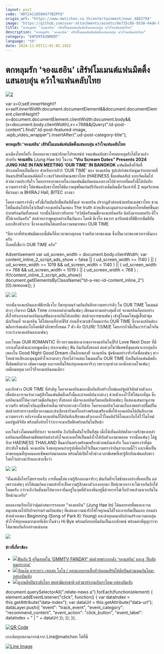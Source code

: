 ```yaml
---
layout: post
code: "ART2411050847YBZPFQ"
origin_url: "https://www.matichon.co.th/entertainment/news_4882794"
image: "https://github.com/user-attachments/assets/0e735c6b-9530-44de-be43-2222a7a4671a"
title: "ตกหลุมรัก ‘จองแฮอิน’ เสิร์ฟโมเมนต์แฟนมีตติ้งแสนอบอุ่น คว้าใจแฟนคลับไทย"
description: "ตกหลุมรัก 'จองแฮอิน' เสิร์ฟโมเมนต์แฟนมีตติ้งแสนอบอุ่น คว้าใจแฟนคลับไทย"
category: "ENTERTAINMENT"
language: "th"
date: 2024-11-05T11:01:02.245Z
---
```


# ตกหลุมรัก ‘จองแฮอิน’ เสิร์ฟโมเมนต์แฟนมีตติ้งแสนอบอุ่น คว้าใจแฟนคลับไทย

[![](https://www.matichon.co.th/wp-content/uploads/2024/11/2-35.jpg "2")](https://www.matichon.co.th/wp-content/uploads/2024/11/2-35.jpg)

var x=0;self.innerHeight?x=self.innerWidth:document.documentElement&&document.documentElement.clientHeight?x=document.documentElement.clientWidth:document.body&&(x=document.body.clientWidth),x<=768&&jQuery(".td-post-content").find(".td-post-featured-image, .wpb\_video\_wrapper").insertAfter(".ud-post-category-title");

**ตกหลุมรัก ‘จองแฮอิน’ เสิร์ฟโมเมนต์แฟนมีตติ้งแสนอบอุ่น คว้าใจแฟนคลับไทย**

มาเมืองไทยกี่ครั้ง ก็หอบเอาความน่ารักมาโปรยเสน่ห์ จนแฟนคลับชาวไทยตกหลุมรักไม่ไหวแล้ว สำหรับ **จองแฮอิน** (Jung Hae In) ในงาน **“Viu Scream Dates” Presents 2024 JUNG HAE IN FAN MEETING ‘OUR TIME’ IN BANGKOK** แฟนมีตติ้งที่จัดที่ประเทศไทยเป็นที่แรก สำหรับการทัวร์ ‘OUR TIME’ ของ จองแฮอิน ซุปเปอร์สตาร์หนุ่มเจ้าบทบาทที่บินมาเสิร์ฟโมเมนต์ดีต่อใจ เซอร์วิสแฮอินเนสชาวไทย (HAEINESS ชื่อแฟนคลับ) แบบจัดเต็มไปด้วยความประทับใจ โดยบรรยากาศภายในงานแฟนมีตอัดแน่นอบอวลไปด้วยรอยยิ้มครั้งนี้ได้บันทึกความทรงจำดีๆ ให้แฟนคลับชาวไทยได้มีความสุขยิ้มแก้มปริกันอย่างเต็มอิ่มเมื่อวันเสาร์ที่ 2 พฤศจิกายนที่ผ่านมา ณ BHIRAJ Hall, BITEC บางนา

โดยความทรงจำดีๆ ครั้งนี้เริ่มบันทึกขึ้นทันทีตั้งแต่ จองแฮอิน ปรากฏตัวต่อหน้าแฮอินเนสชาวไทย ชวนให้ตื่นเต้นไปกับโชว์เปิดตัวจองแฮอินในเพลง The truth ด้วยเสียงละมุนทำเอาแฟนยกโทรศัพท์ขึ้นมาถ่ายพร้อมกันทั้งฮอลล์ จากนั้นได้กล่าวทักทาย “สวัสดีครับผมชื่อจองแฮอินครับ คิดถึงมากเลยครับ ดีใจที่ได้เจอกันครับ” ต่อด้วยการพูดคุยอย่างเป็นกันเอง โดยมี ดีเจโบ ธนากร มารับหน้าที่พิธีกรเพิ่มสีสันและเสียงหัวเราะ ซึ่งจองแฮอินได้เผยถึงความหมายของ OUR TIME

“คือเวลาที่ทำแฟนมีตแบบนี้มันก็คือเวลาของทุกคน ร่วมกับเวลาของผม ซึ่งเป็นเวลาของพวกเรานั่นเองครับ  
ก็เลยตั้งชื่อว่า OUR TIME ครับ”

Advertisement var ud\_screen\_width = document.body.clientWidth; var content\_inline\_2\_script\_ads\_show = false || ( ud\_screen\_width >= 1140 ) || ( ud\_screen\_width >= 1019 && ud\_screen\_width < 1140 ) || ( ud\_screen\_width >= 768 && ud\_screen\_width < 1019 ) || ( ud\_screen\_width < 768 ) ; if(!content\_inline\_2\_script\_ads\_show){ document.getElementsByClassName("td-a-rec-id-content\_inline\_2")\[0\].remove(); }

![](https://www.matichon.co.th/wp-content/uploads/2024/11/S__6734042_0-1024x683.jpg) ![](https://www.matichon.co.th/wp-content/uploads/2024/11/S__6734043_0-1024x683.jpg)

จากนั้นจองแฮอินและพิธีกรดีเจโบ ก็พาทุกคนร่วมกันบันทึกความทรงจำดีๆ ใน OUR TIME โมเมนต์ต่างๆ เริ่มจาก Q&A Time การตอบคำถามที่แฟนๆ เขียนมาถามอย่างสุดคิ้วท์ จองแฮอินก็ตอบอย่างตั้งใจทำเอาเหล่าแฮอินเนสฟินละลายกันไปเลยสิค่ะ ต่อด้วยการพาแฟนๆ เข้าสู่โหมดโซนตู้เสื้อผ้าชุดนักเรียนที่ จองแฮอิน ได้ใส่ตอนที่ถ่ายซีรีส์ ก่อนที่จะพาเข้าโหมดการ์ด OUR TIME ซึ่งจองแฮอินต้องพลิกการ์ดแต่ละใบโดยมีตัวอักษรทั้งหมด 7 ตัว คือ O/U/R/ T/I/M/E โดยภารกิจนี้เป็นการร่วมใจกันระหว่างจองแฮอินและแฟนๆ

และโหมด OUR ROMANTIC ที่รวบรวมแต่ละฉากของจองแฮอินในซีรีส์ Love Next Door ที่มีกระแสโด่งดังและบทพูดเด็ดๆ ทำเอาแฟนๆ ฟิน อินกันทั้งฮอลล์ ต่อด้วยโชว์พิเศษที่สุดแสนจะอบอุ่นอีกเพลงใน Good Night Good Dream เป็นอีกเพลงที่ จองแฮอิน ซุ่มซ้อมอย่างจริงจังเพื่อแฟนๆ ชาวไทยด้วยเสียงละมุนนุ่มหัวใจเอามากๆ เรียกได้ว่าแต่ละโมเมนต์ใน OUR TIME ถือเป็นอีกแฟนมีตติ้ง ที่เติมพลังบวก เติมความสุข และรอยยิ้มให้แก่ทุกคนเลยจริงๆ เพราะทุกช่วงเวลาคือสะกดใจแฟนๆ เหมือนหยุดเวลาไว้ที่จองแฮอินคนเดียว

![](https://www.matichon.co.th/wp-content/uploads/2024/11/S__6734055_0-1024x683.jpg) ![](https://www.matichon.co.th/wp-content/uploads/2024/11/S__6734053_0-683x1024.jpg)

และอีกช่วง OUR TIME ที่สำคัญ โดยจองแฮอินขอลงมือบันทึกสร้างไทม์แคปซูลดิจิทัลด้วยตัวเอง เพื่อต้องการจดจำความรู้สึกในแฟนมีตติ้งครั้งนี้และถ่ายคลิปฉากต่างๆ ด้วยตัวเองไว้ให้ได้มากที่สุด ซึ่งแฮอินเนสก็ให้ความร่วมมือกันสุดๆ ทั้งฮอลล์ เมื่อจองแฮอินเริ่มกดบันทึกแฟนๆ ก็แสดงแสนยานุภาพความรัก พร้อมใจกันลุกขึ้นทำคลื่นเวฟจากทางขวาไปซ้าย โดยจองแฮอินวิ่งตามเก็บภาพอย่างปลื้มปริ่ม ต่อด้วยท่าซารางเฮที่สวยงามและส่งเสียงซารังแฮโยอย่างพร้อมเพรียงเพื่อให้จองแฮอินได้บันทึกภาพความทรงจำ หลังจากนั้นจองแฮอินก็ได้บันทึกเสียงของตัวเองลงไว้ในคลิปวิดีโอและเก็บใส่ไว้ในไทม์แคปซูลดิจิทัล พร้อมทิ้งท้ายไว้ว่าเราจะมาเปิดฟังพร้อมกันในปีหน้า

และในช่วงโมเมนต์ที่ทำเอา จองแฮอิน ถึงกับตื้นตันใจเป็นที่สุด เมื่อได้เห็นคลิปพลังความรักของเหล่าแฮอินเนสที่ติดตามซัพพอร์ตส่งกำลังใจและคอยให้เป็นพลังใจให้กับตัวเองมาตลอด จากนั้นแฟนๆ ได้ชูป้าย HAEINESS THAILAND ขึ้นมากันอย่างพร้อมเพรียงด้วยพลังแห่งรัก ในความทรงจำที่สุดประทับใจเช่นนี้ จองแฮอิน จึงขอทุกคนถ่ายรูปเพื่อเก็บไว้เป็นความทรงจำอันสวยงามนี้ไว้ และเพื่อเป็นคำขอบคุณที่ทุกคนคอยซัพพอร์ตมาตลอด พร้อมได้เปิดใจถึงช่วงเวลาพิเศษที่เขารู้สึกกับแฟนคลับชาวไทยไว้อย่างน่ารักและซาบซึ้งว่า

![](https://www.matichon.co.th/wp-content/uploads/2024/11/S__6734050_0-1024x683.jpg) ![](https://www.matichon.co.th/wp-content/uploads/2024/11/S__6734054_0-1024x683.jpg)

“ตั้งแต่เมื่อไหร่ไม่ทราบครับ การที่ผมใส่ความรู้สึกออกมาจริงๆ มันเริ่มที่จะไม่ช่ำชองอย่างที่เคยเป็น แต่เพราะแฟนๆ ทำให้ผมเกิดความกล้าที่จะสื่อความรู้สึกของตัวเองออกมา ปีหน้าพวกเราจะได้เจอกันอีกใช่ไหมครับ กว่าจะถึงวันนั้นขอให้พวกเรายืนอยู่ในจุดที่ตัวเองยืนอยู่นี้ด้วยการไม่เจ็บป่วยแล้วมาเจอกันในปีหน้านะครับ”

ตลอดงานเรียกได้ว่าคุ้มค่าสมการรอคอย “จองแฮอิน” (Jung Hae In) ได้มอบรอยยิ้มและความสนุกสนานไปกับกิจกรรมร่วมกับแฟนๆ ที่แสดงความน่ารักให้ใจทุกคนได้ใจละลายกันเป็นแถบ ก่อนส่งท้ายด้วยเพลง Beginning (Song of Park Ki Young) และส่งทุกคนกลับบ้านสร้างความอบอุ่นหัวใจให้ทุกคนมากมายทีเดียวในช่วง Hi Bye พร้อมกับรอยยิ้มอันเป็นเอกลักษณ์ พร้อมคำสัญญาว่าจะได้มาพบกันอีกอย่างแน่นอน

![](https://www.matichon.co.th/wp-content/uploads/2024/11/S__6734040_0-1-1024x683.jpg)

#### ข่าวที่เกี่ยวข้อง

*   [![](https://www.matichon.co.th/wp-content/uploads/2023/08/S__28655678web.png)ฟินกับ 5 คู่จิ้นฮอตใน ‘GMMTV FANDAY’ ต่อด้วยพระเอกดัง ‘จองแฮอิน’ และดู ‘สืบลับหมอระบาด’](https://www.matichon.co.th/entertainment/news_4124999)
*   [![](https://www.matichon.co.th/wp-content/uploads/2019/09/vyo.png)จับแอ๊ด คาราบาว เจอเสก โลโซ / ออกแบบลายเสื้อทัวร์คอนเสิร์ตให้ศิลปินต่างแดนกันไหม-กล่องบันเทิง](https://www.matichon.co.th/entertainment/news_1673591)
*   [![](https://www.matichon.co.th/wp-content/uploads/2018/05/page-6.jpg)ดูงานศิลปินระดับโลก พบสามีแห่งชาติ แล้วมาทำงานกับเราไหม-กล่องบันเทิง](https://www.matichon.co.th/entertainment/news_941272)

document.querySelectorAll(".relate-news a").forEach(function(element) { element.addEventListener("click", function() { var dataIndex = this.getAttribute("data-index"); var dataUrl = this.getAttribute("data-url"); dataLayer.push({ "event": "track\_event", "event\_category": "recommend\_content", "event\_action": "click\_button", "event\_label": dataIndex + " | " + dataUrl }); }); });

[![QR Code](https://www.matichon.co.th/wp-content/uploads/2023/07/wob1371z.jpg)](https://lin.ee/ht0nDxX)

เกาะติดทุกสถานการณ์จาก Line@matichon ได้ที่นี่

[![Line Image](https://www.matichon.co.th/wp-content/uploads/2023/07/th.png)](https://lin.ee/ht0nDxX)